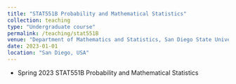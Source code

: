 ```yaml
---
title: "STAT551B Probability and Mathematical Statistics"
collection: teaching
type: "Undergraduate course"
permalink: /teaching/stat551B
venue: "Department of Mathematics and Statistics, San Diego State University"
date: 2023-01-01
location: "San Diego, USA"
---
```


 * Spring 2023 STAT551B Probability and Mathematical Statistics
